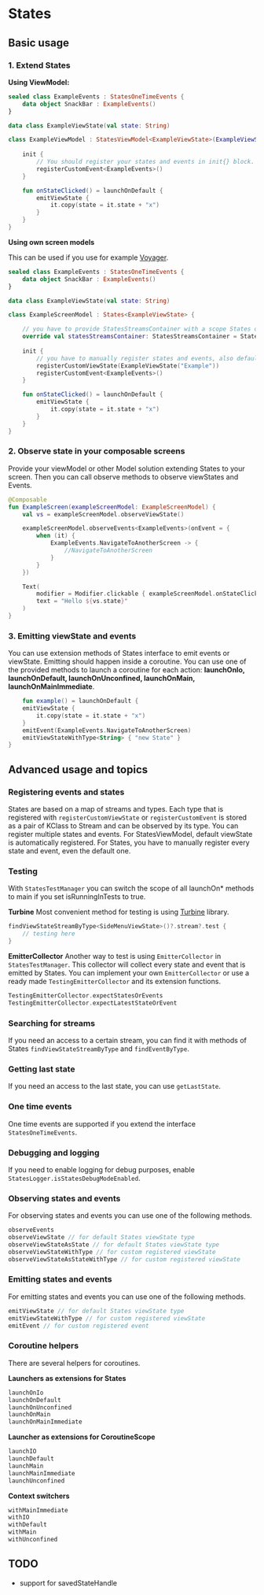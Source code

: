 # States

## Basic usage

### 1. Extend States

**Using ViewModel:**

```kotlin
sealed class ExampleEvents : StatesOneTimeEvents {
    data object SnackBar : ExampleEvents()
}

data class ExampleViewState(val state: String)

class ExampleViewModel : StatesViewModel<ExampleViewState>(ExampleViewState("example")) {
    
    init {
        // You should register your states and events in init{} block. Default state is automatically registered for StatesViewModel only. 
        registerCustomEvent<ExampleEvents>()
    }

    fun onStateClicked() = launchOnDefault {
        emitViewState {
            it.copy(state = it.state + "x")
        }
    }
}
```

**Using own screen models**

This can be used if you use for
example [Voyager](https://voyager.adriel.cafe/screenmodel/coroutines-integration).

```kotlin
sealed class ExampleEvents : StatesOneTimeEvents {
    data object SnackBar : ExampleEvents()
}

data class ExampleViewState(val state: String)

class ExampleScreenModel : States<ExampleViewState> {

    // you have to provide StatesStreamsContainer with a scope States operates on
    override val statesStreamsContainer: StatesStreamsContainer = StatesStreamsContainer(scope)
    
    init { 
        // you have to manually register states and events, also default viewState
        registerCustomViewState(ExampleViewState("Example"))
        registerCustomEvent<ExampleEvents>()
    }

    fun onStateClicked() = launchOnDefault {
        emitViewState {
            it.copy(state = it.state + "x")
        }
    }
}
```

### 2. Observe state in your composable screens

Provide your viewModel or other Model solution extending States to your screen. Then you
can call observe methods to observe viewStates and Events.

```kotlin
@Composable
fun ExampleScreen(exampleScreenModel: ExampleScreenModel) {
    val vs = exampleScreenModel.observeViewState()

    exampleScreenModel.observeEvents<ExampleEvents>(onEvent = {
        when (it) {
            ExampleEvents.NavigateToAnotherScreen -> {
                //NavigateToAnotherScreen   
            }
        }
    })

    Text(
        modifier = Modifier.clickable { exampleScreenModel.onStateClicked() },
        text = "Hello ${vs.state}"
    )
}
```

### 3. Emitting viewState and events

You can use extension methods of States interface to emit events or viewState.
Emitting should happen inside a coroutine. You can use one of the provided methods to launch a
coroutine
for each action: **launchOnIo, launchOnDefault, launchOnUnconfined, launchOnMain,
launchOnMainImmediate**.

```kotlin
    fun example() = launchOnDefault {
    emitViewState {
        it.copy(state = it.state + "x")
    }
    emitEvent(ExampleEvents.NavigateToAnotherScreen)
    emitViewStateWithType<String> { "new State" }
}
```

## Advanced usage and topics

### Registering events and states

States are based on a map of streams and types. Each type that is registered with
`registerCustomViewState` or `registerCustomEvent` is stored
as a pair of KClass to Stream and can be observed by its type.
You can register multiple states and events. For StatesViewModel, default viewState is automatically registered.
For States, you have to manually register every state and event, even the default one.

### Testing

With `StatesTestManager` you can switch the scope of all launchOn* methods to main if you set
isRunningInTests to true.

**Turbine**
Most convenient method for testing is using [Turbine](https://github.com/cashapp/turbine) library.

```kotlin
findViewStateStreamByType<SideMenuViewState>()?.stream?.test {
    // testing here
}
```

**EmitterCollector**
Another way to test is using `EmitterCollector` in  `StatesTestManager`. This collector will collect
every state and event
that is emitted by States. You can implement your own `EmitterCollector` or use a ready
made `TestingEmitterCollector` and its extension functions.

```kotlin
TestingEmitterCollector.expectStatesOrEvents
TestingEmitterCollector.expectLatestStateOrEvent
```

### Searching for streams

If you need an access to a certain stream, you can find it with methods of
States `findViewStateStreamByType` and `findEventByType`.

### Getting last state

If you need an access to the last state, you can use `getLastState`.

### One time events

One time events are supported if you extend the interface `StatesOneTimeEvents`.

### Debugging and logging

If you need to enable logging for debug purposes, enable `StatesLogger.isStatesDebugModeEnabled`.

### Observing states and events

For observing states and events you can use one of the following methods.

```kotlin
observeEvents
observeViewState // for default States viewState type
observeViewStateAsState // for default States viewState type
observeViewStateWithType // for custom registered viewState
observeViewStateAsStateWithType // for custom registered viewState
```

### Emitting states and events

For emitting states and events you can use one of the following methods.

```kotlin
emitViewState // for default States viewState type
emitViewStateWithType // for custom registered viewState
emitEvent // for custom registered event
```

### Coroutine helpers

There are several helpers for coroutines.

**Launchers as extensions for States**

```kotlin
launchOnIo
launchOnDefault
launchOnUnconfined
launchOnMain
launchOnMainImmediate
```

**Launcher as extensions for CoroutineScope**

```kotlin
launchIO
launchDefault
launchMain
launchMainImmediate
launchUnconfined
```

**Context switchers**

```kotlin
withMainImmediate
withIO
withDefault
withMain
withUnconfined
```

## TODO

- support for savedStateHandle